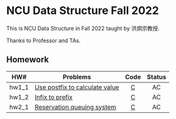 # NCU Data Structure Fall 2022

This is NCU Data Structure in Fall 2022 taught by 洪炯宗教授.

Thanks to Professor and TAs.

## Homework

|  HW#  | Problems                                                              |                        Code                        | Status |
| :---: | --------------------------------------------------------------------- | :------------------------------------------------: | :----: |
| hw1_1 | [Use postfix to calculate value](http://140.115.51.40:81/problem/001) | [C](./HW/HW1/1_1-use_postfix_to_calculate_value.c) |   AC   |
| hw1_2 | [Infix to prefix](http://140.115.51.40:81/problem/002)                |        [C](./HW/HW1/1_2-infix_to_prefix.c)         |   AC   |
| hw2_1 | [Reservation queuing system](http://140.115.51.40:81/problem/003)     |   [C](./HW/HW2/2_1-reservation_queuing_system.c)   |   AC   |
